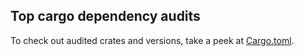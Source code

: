 Top cargo dependency audits
----

To check out audited crates and versions, take a peek at [Cargo.toml](Cargo.toml).

